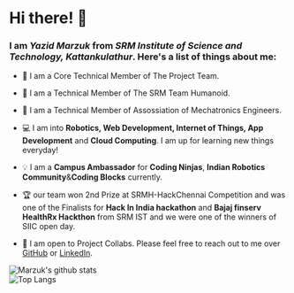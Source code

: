# Hi there! 👋

### I am *Yazid Marzuk* from *SRM Institute of Science and Technology, Kattankulathur*. Here's a list of things about me:
- 🎯 I am a Core Technical Member of The Project Team.
- 🎯 I am a Technical Member of The SRM Team Humanoid.
- 🎯 I am a Technical Member of Assossiation of Mechatronics Engineers.


- 💻 I am into **Robotics, Web Development, Internet of Things, App Development** and **Cloud Computing**. I am up for learning new things everyday!
- 💡 I am a **Campus Ambassador** for **Coding Ninjas**, **Indian Robotics Community**&**Coding Blocks** currently.


- 🏆 our team won 2nd Prize at SRMH-HackChennai Competition and was one of the Finalists for **Hack In India hackathon** and **Bajaj finserv HealthRx Hackthon**  from SRM IST and we were one of the winners of SIIC open day. 

- 💬 I am open to Project Collabs. Please feel free to reach out to me over [GitHub](https://www.github.com/yazidmarzuk) or [LinkedIn](https://www.linkedin.com/in/marzukkp).


![Marzuk's github stats](https://github-readme-stats.vercel.app/api?username=yazidmarzuk&count_private=true&show_icons=true&theme=dracula)<br>
![Top Langs](https://github-readme-stats.vercel.app/api/top-langs/?username=yazidmarzuk&layout=compact&count_private=true&theme=dracula) 


